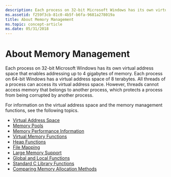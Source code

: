 ```yaml
---
description: Each process on 32-bit Microsoft Windows has its own virtual address space that enables addressing up to 4 gigabytes of memory.
ms.assetid: f259f3cb-81c0-4b5f-b6fa-9681a278019a
title: About Memory Management
ms.topic: concept-article
ms.date: 05/31/2018
---
```


# About Memory Management

Each process on 32-bit Microsoft Windows has its own virtual address space that enables addressing up to 4 gigabytes of memory. Each process on 64-bit Windows has a virtual address space of 8 terabytes. All threads of a process can access its virtual address space. However, threads cannot access memory that belongs to another process, which protects a process from being corrupted by another process.

For information on the virtual address space and the memory management functions, see the following topics.

-   [Virtual Address Space](virtual-address-space.md)
-   [Memory Pools](memory-pools.md)
-   [Memory Performance Information](memory-performance-information.md)
-   [Virtual Memory Functions](virtual-memory-functions.md)
-   [Heap Functions](heap-functions.md)
-   [File Mapping](file-mapping.md)
-   [Large Memory Support](large-memory-support.md)
-   [Global and Local Functions](global-and-local-functions.md)
-   [Standard C Library Functions](standard-c-library-functions.md)
-   [Comparing Memory Allocation Methods](comparing-memory-allocation-methods.md)

 

 



